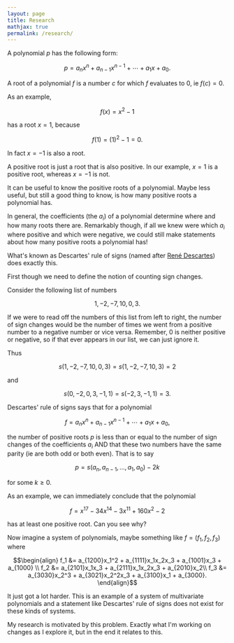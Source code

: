 ```yaml
---
layout: page
title: Research
mathjax: true
permalink: /research/
---
```





A polynomial $p$ has the following form:

$$ p = a_n x^n + a_{n-1} x^{n-1} + \cdots + a_1 x + a_0. $$

A root of a polynomial $f$ is a number $c$ for which $f$ evaluates to $0$, ie $f(c) = 0$. 

As an example, 

$$f(x) = x^2 - 1$$

has a root $x=1$, because

$$f(1) = (1)^2 - 1 = 0.$$

In fact $x=-1$ is also a root.

A positive root is just a root that is also positive. 
In our example, $x=1$ is a positive root, whereas $x=-1$ is not.

It can be useful to know the positive roots of a polynomial.
Maybe less useful, but still a good thing to know, is how many positive roots a polynomial has.

In general, the coefficients (the $a_i$) of a polynomial determine where and how many roots there are.
Remarkably though, if all we knew were which $a_i$ where positive and which were negative, we could still make statements about how many positive roots a polynomial has!

What's known as Descartes' rule of signs (named after [Ren&eacute; Descartes](https://en.wikipedia.org/wiki/Rene_Descartes)) does exactly this. 

First though we need to define the notion of counting sign changes.

Consider the following list of numbers

$$1, -2, -7, 10, 0, 3.$$

If we were to read off the numbers of this list from left to right, the number of sign changes would be the number of times we went from a positive number to a negative number or vice versa.
Remember, $0$ is neither positive or negative, so if that ever appears in our list, we can just ignore it.

Thus 

$$ s( 1, -2, -7, 10, 0, 3) = 
s( 1, -2, -7, 10, 3) = 2 $$

and 

$$ s(0, -2, 0 ,3, -1, 1) = s(-2,3,-1,1) = 3. $$


Descartes' rule of signs says that for a polynomial

$$ f = a_n x^n + a_{n-1} x^{n-1} + \cdots + a_1 x + a_0, $$

the number of positive roots $p$ is less than or equal to the number of sign changes of the coefficients $a_i$ AND that these two numbers have the same parity (ie are both odd or both even).
That is to say

$$ p = s(a_n, a_{n-1} ,\dots, a_1, a_0) - 2k $$ 

for some $k\geq 0$.

As an example, we can immediately conclude that the polynomial

$$ f = x^{17} - 34x^{14} - 3x^{11} + 160 x^2 - 2$$

has at least one positive root. 
Can you see why?


Now imagine a system of polynomials, maybe something like $f=(f_1,f_2,f_3)$ where

$$\begin{align}
f_1 &= a_{1200}x_1^2 + a_{1111}x_1x_2x_3 + a_{1001}x_3 + a_{1000} \\
f_2 &= a_{2101}x_1x_3 + a_{2111}x_1x_2x_3 + a_{2010}x_2\\
f_3 &= a_{3030}x_2^3 + a_{3021}x_2^2x_3 + a_{3100}x_1 + a_{3000}.
\end{align}$$

It just got a lot harder.
This is an example of a system of multivariate polynomials and a statement like Descartes' rule of signs does not exist for these kinds of systems.


My research is motivated by this problem.
Exactly what I'm working on changes as I explore it, but in the end it relates to this.



